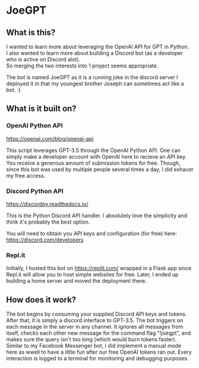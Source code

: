 # JoeGPT

## What is this?
I wanted to learn more about leveraging the OpenAI API for GPT in Python. \
I also wanted to learn more about building a Discord bot (as a developer who is active on Discord alot). \
So merging the two interests into 1 project seems appropriate.

The bot is named JoeGPT as it is a running joke in the discord server I deployed it in that my youngest brother Joseph can sometimes act like a bot. :)

## What is it built on?
### OpenAI Python API

https://openai.com/blog/openai-api

This script leverages GPT-3.5 through the OpenAI Python API. One can simply make a developer account with OpenAI here to recieve an API key. You receive a generous amount of submission tokens for free.
Though, since this bot was used by multiple people several times a day, I did exhaust my free access.

### Discord Python API
https://discordpy.readthedocs.io/

This is the Python Discord API handler. I absolutely love the simplicity and think it's probably the best option.

You will need to obtain you API keys and configuration (for free) here: https://discord.com/developers

### Repl.it
Initially, I hosted this bot on https://replit.com/ wrapped in a Flask app since Repl.it will allow you to host simple websites for free. 
Later, I ended up building a home server and moved the deployment there.

## How does it work?

The bot begins by consuming your supplied Discord API keys and tokens. After that, it is simply a discord interface to GPT-3.5. 
The bot triggers on each message in the server in any channel. It ignores all messages from itself, checks each other new message 
for the command flag "!joegpt", and makes sure the query isn't too long (which would burn tokens faster). 
Similar to my Facebook Messenger bot, I did implement a manual mode here as wwell to have a little fun after our free OpenAI tokens ran out.
Every interaction is logged to a terminal for monitoring and debugging purposes.
